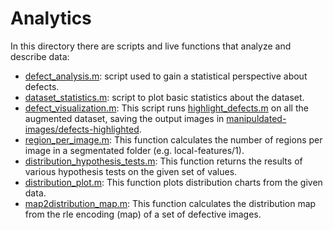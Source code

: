# Analytics
In this directory there are scripts and live functions that analyze and describe data:
- [defect_analysis.m](./defect_analysis.m): script used to gain a statistical perspective about defects.
- [dataset_statistics.m](./dataset_statistics.m): script to plot basic statistics about the dataset.
- [defect_visualization.m](./defect_visualization.m): This script runs [highlight_defects.m](../libs/image-manipulation/highlight_defects.m) on all the augmented dataset, saving the output images in [manipuldated-images/defects-highlighted](../../../data/manipuldated-images/defects-highlighted).
- [region_per_image.m](./region_per_image.m): This function calculates the number of regions per image in a segmentated folder (e.g. local-features/1).
- [distribution_hypothesis_tests.m](./distribution_hypothesis_tests.m): This function returns the results of various hypothesis tests on the given set of values.
- [distribution_plot.m](./distribution_plot.m): This function plots distribution charts from the given data.
- [map2distribution_map.m](./map2distribution_map.m): This function calculates the distribution map from the rle encoding (map) of a set of defective images.